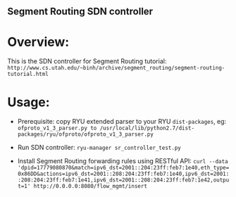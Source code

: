 ## Segment Routing SDN controller

Overview:
========
This is the SDN controller for Segment Routing tutorial: `http://www.cs.utah.edu/~binh/archive/segment_routing/segment-routing-tutorial.html`

Usage:
=====
* Prerequisite: copy RYU extended parser to your RYU `dist-packages`, eg:
`ofproto_v1_3_parser.py to /usr/local/lib/python2.7/dist-packages/ryu/ofproto/ofproto_v1_3_parser.py`

* Run SDN controller:
`ryu-manager sr_controller_test.py`

* Install Segment Routing forwarding rules using RESTful API: 
`curl --data 'dpid=17779080870&match=ipv6_dst=2001::204:23ff:feb7:1e40,eth_type=0x86DD&actions=ipv6_dst=2001::208:204:23ff:feb7:1e40,ipv6_dst=2001::208:204:23ff:feb7:1e41,ipv6_dst=2001::208:204:23ff:feb7:1e42,output=1' http://0.0.0.0:8080/flow_mgmt/insert`

